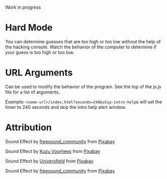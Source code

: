 Work in progress

# Hard Mode
You can determine guesses that are too high or too low without the help of the hacking console. Watch the behavior of the computer to determine if your guess is too high or too low.

# URL Arguments
Can be used to modify the behavior of the program. See the top of the js.js file for a list of arguments.

Example: `<some-url>/index.html?seconds=240&skip-intro-help&` will set the timer to 240 seconds and skip the intro help alert window.

# Attribution
Sound Effect by <a href="https://pixabay.com/users/freesound_community-46691455/?utm_source=link-attribution&utm_medium=referral&utm_campaign=music&utm_content=84657">freesound_community</a> from <a href="https://pixabay.com//?utm_source=link-attribution&utm_medium=referral&utm_campaign=music&utm_content=84657">Pixabay</a>

Sound Effect by <a href="https://pixabay.com/users/alienightmare-42489797/?utm_source=link-attribution&utm_medium=referral&utm_campaign=music&utm_content=243649">Kuzu Voorhees</a> from <a href="https://pixabay.com/sound-effects//?utm_source=link-attribution&utm_medium=referral&utm_campaign=music&utm_content=243649">Pixabay</a>

Sound Effect by <a href="https://pixabay.com/users/universfield-28281460/?utm_source=link-attribution&utm_medium=referral&utm_campaign=music&utm_content=206498">Universfield</a> from <a href="https://pixabay.com//?utm_source=link-attribution&utm_medium=referral&utm_campaign=music&utm_content=206498">Pixabay</a>

Sound Effect by <a href="https://pixabay.com/users/freesound_community-46691455/?utm_source=link-attribution&utm_medium=referral&utm_campaign=music&utm_content=17692">freesound_community</a> from <a href="https://pixabay.com/sound-effects//?utm_source=link-attribution&utm_medium=referral&utm_campaign=music&utm_content=17692">Pixabay</a>

